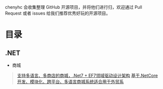
chenyhc 会收集整理 GitHub 开源项目，并将他们进行归，欢迎通过 Pull Request 或者 issues 给我们推荐优秀好玩的开源项目。
# 目录
## .NET
- 商城
> [支持多语言、多商店的商城，.Net7 + EF7领域驱动设计架构](https://github.com/smartstore/Smartstore)
> [基于.NetCore开发、模块化、跨平台、多语言商城系统适合用于外贸系](https://github.com/simplcommerce/SimplCommerce)
